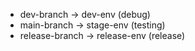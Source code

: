 
- dev-branch -> dev-env (debug)
- main-branch -> stage-env (testing)
- release-branch -> release-env (release)
